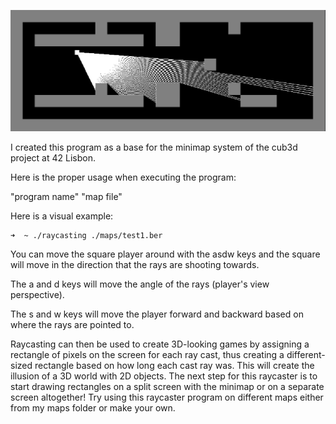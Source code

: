 ![Raycasting](./sprites/raycaster.png)

I created this program as a base for the minimap system of the cub3d project at 42 Lisbon.

Here is the proper usage when executing the program:

"program name" "map file"

Here is a visual example:
```bash
➜  ~ ./raycasting ./maps/test1.ber
```
You can move the square player around with the asdw keys and the square will move in the direction that the rays are shooting towards.

The a and d keys will move the angle of the rays (player's view perspective).

The s and w keys will move the player forward and backward based on where the rays are pointed to.

Raycasting can then be used to create 3D-looking games by assigning a rectangle of pixels on the screen for each ray cast, thus creating a different-sized rectangle based on how long each cast ray was. This will create the illusion of a 3D world with 2D objects. The next step for this raycaster is to start drawing rectangles on a split screen with the minimap or on a separate screen altogether!
Try using this raycaster program on different maps either from my maps folder or make your own.
